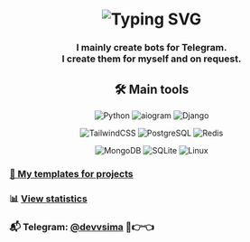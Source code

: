<h1 align="center">
  <img src="https://readme-typing-svg.herokuapp.com?font=Fira+Code&duration=3000&pause=1000&color=F7F7F7&center=true&vCenter=true&multiline=true&width=500&height=100&lines=Hi+there+👋;I'm+devvsima" alt="Typing SVG" />
</h1>

<h3 align="center">
I mainly create bots for Telegram.<br>
I create them for myself and on request.
</h3>


<div align="center">

## 🛠️ Main tools

![Python](https://img.shields.io/badge/Python-white?style=for-the-badge&logo=python&logoColor=3776AB&color=black)
![aiogram](https://img.shields.io/badge/aiogram-000000?style=for-the-badge&logo=telegram&logoColor=2AABEE)
![Django](https://img.shields.io/badge/Django-000000?style=for-the-badge&logo=django&logoColor=092E20)

![TailwindCSS](https://img.shields.io/badge/Tailwind_CSS-000000?style=for-the-badge&logo=tailwind-css&logoColor=38B2AC)
![PostgreSQL](https://img.shields.io/badge/postgresql-000000?style=for-the-badge&logo=postgresql&logoColor=sky)
![Redis](https://img.shields.io/badge/Redis-111111?style=for-the-badge&logo=redis&logoColor=red)

![MongoDB](https://img.shields.io/badge/MongoDB-000000?style=for-the-badge&logo=mongodb&logoColor=47A248)
![SQLite](https://img.shields.io/badge/SQLite-000000?style=for-the-badge&logo=sqlite&logoColor=003B57)
![Linux](https://img.shields.io/badge/Linux-000000?style=for-the-badge&logo=linux&logoColor=FCC624)

</div>

### [📁 My templates for projects](https://github.com/devvsima/devvsima/blob/main/templates.md)

### 📊 [View statistics](https://github.com/devvsima/devvsima/blob/main/stats.md)

### 📬 Telegram: [@devvsima](https://t.me/devvsima) 🥺👉👈
